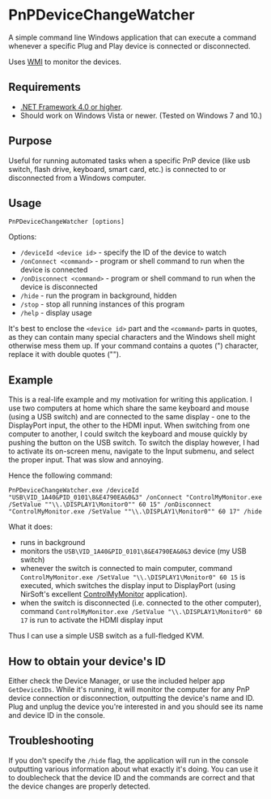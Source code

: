 # PnPDeviceChangeWatcher
A simple command line Windows application that can execute a command whenever a specific Plug and Play device is connected or disconnected.

Uses [WMI](https://en.wikipedia.org/wiki/Windows_Management_Instrumentation) to monitor the devices.

## Requirements
- [.NET Framework 4.0 or higher](https://dotnet.microsoft.com/).
- Should work on Windows Vista or newer. (Tested on Windows 7 and 10.)

## Purpose
Useful for running automated tasks when a specific PnP device (like usb switch, flash drive, keyboard, smart card, etc.) is connected to or disconnected from a Windows computer.

## Usage
`PnPDeviceChangeWatcher [options]`

Options:
- `/deviceId <device id>`         - specify the ID of the device to watch
- `/onConnect <command>`          - program or shell command to run when the device is connected
- `/onDisconnect <command>`       - program or shell command to run when the device is disconnected
- `/hide`                         - run the program in background, hidden
- `/stop`                         - stop all running instances of this program
- `/help`                         - display usage

It's best to enclose the `<device id>` part and the `<command>` parts in quotes, as they can contain many special characters and the Windows shell might otherwise mess them up. If your command contains a quotes (") character, replace it with double quotes ("").

## Example
This is a real-life example and my motivation for writing this application. I use two computers at home which share the same keyboard and mouse (using a USB switch) and are connected to the same display - one to the DisplayPort input, the other to the HDMI input. When switching from one computer to another, I could switch the keyboard and mouse quickly by pushing the button on the USB switch. To switch the display however, I had to activate its on-screen menu, navigate to the Input submenu, and select the proper input. That was slow and annoying.

Hence the following command:

`PnPDeviceChangeWatcher.exe /deviceId "USB\VID_1A40&PID_0101\8&E4790EA&0&3" /onConnect "ControlMyMonitor.exe /SetValue ""\\.\DISPLAY1\Monitor0"" 60 15" /onDisconnect "ControlMyMonitor.exe /SetValue ""\\.\DISPLAY1\Monitor0"" 60 17" /hide`

What it does:
- runs in background
- monitors the `USB\VID_1A40&PID_0101\8&E4790EA&0&3` device (my USB switch)
- whenever the switch is connected to main computer, command `ControlMyMonitor.exe /SetValue "\\.\DISPLAY1\Monitor0" 60 15` is executed, which switches the display input to DisplayPort (using NirSoft's excellent [ControlMyMonitor](https://www.nirsoft.net/utils/control_my_monitor.html) application).
- when the switch is disconnected (i.e. connected to the other computer), command `ControlMyMonitor.exe /SetValue "\\.\DISPLAY1\Monitor0" 60 17` is run to activate the HDMI display input

Thus I can use a simple USB switch as a full-fledged KVM.

## How to obtain your device's ID
Either check the Device Manager, or use the included helper app `GetDeviceIDs`. While it's running, it will monitor the computer for any PnP device connection or disconnection, outputting the device's name and ID. Plug and unplug the device you're interested in and you should see its name and device ID in the console.

## Troubleshooting
If you don't specify the `/hide` flag, the application will run in the console outputting various information about what exactly it's doing. You can use it to doublecheck that the device ID and the commands are correct and that the device changes are properly detected.
